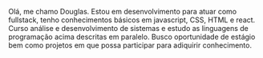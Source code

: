 Olá, me chamo Douglas.
 Estou em desenvolvimento para atuar como fullstack, tenho conhecimentos básicos em javascript, CSS, HTML e react.
 Curso análise e desenvolvimento de sistemas e estudo as linguagens de programação acima descritas em paralelo.
 Busco oportunidade de estágio bem como projetos em que possa participar para adiquirir conhecimento.
